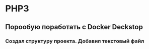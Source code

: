 # PHP3
## Порообую поработать с Docker Deckstop
### Создал структуру проекта. Добавил текстовый файл
